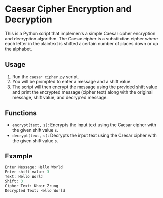 # Caesar Cipher Encryption and Decryption

This is a Python script that implements a simple Caesar cipher encryption and decryption algorithm. The Caesar cipher is a substitution cipher where each letter in the plaintext is shifted a certain number of places down or up the alphabet.

## Usage

1. Run the `caesar_cipher.py` script.
2. You will be prompted to enter a message and a shift value.
3. The script will then encrypt the message using the provided shift value and print the encrypted message (cipher text) along with the original message, shift value, and decrypted message.

## Functions

- `encrypt(text, s)`: Encrypts the input text using the Caesar cipher with the given shift value `s`.
- `decrypt(text, s)`: Decrypts the input text using the Caesar cipher with the given shift value `s`.

## Example

```python
Enter Message: Hello World
Enter shift value: 3
Text: Hello World
Shift: 3
Cipher Text: Khoor Zruog
Decrypted Text: Hello World
